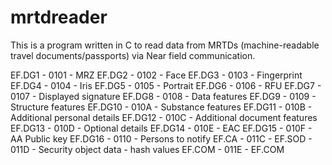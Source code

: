 mrtdreader
==========
This is a program written in C to read data from MRTDs (machine-readable travel
documents/passports) via Near field communication.

EF.DG1  - 0101 - MRZ
EF.DG2  - 0102 - Face
EF.DG3  - 0103 - Fingerprint
EF.DG4  - 0104 - Iris
EF.DG5  - 0105 - Portrait
EF.DG6  - 0106 - RFU
EF.DG7  - 0107 - Displayed signature
EF.DG8  - 0108 - Data features
EF.DG9  - 0109 - Structure features
EF.DG10 - 010A - Substance features
EF.DG11 - 010B - Additional personal details
EF.DG12 - 010C - Additional document features
EF.DG13 - 010D - Optional details
EF.DG14 - 010E - EAC
EF.DG15 - 010F - AA Public key
EF.DG16 - 0110 - Persons to notify
EF.CA   - 011C - 
EF.SOD  - 011D - Security object data - hash values
EF.COM  - 011E - EF.COM

